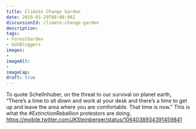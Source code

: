 ```yaml
---
title: Climate Change Garden
date: 2019-03-29T08:08:08Z
discussionId: climate-change-garden
description: 
tags: 
- ForestGarden
- GdnBloggers
images: 
- 
imageAlt: 
- 
imageCap: 
draft: true
---
```


To quote Schellnhuber, on the threat to our survival on planet earth, “There’s a time to sit down and work at your desk and there’s a time to  get up and leave the area where you are comfortable. That time is now.” 
This is what the #ExtinctionRebellion protestors are doing. 
https://mobile.twitter.com/JKSteinberger/status/1064038934391459841

